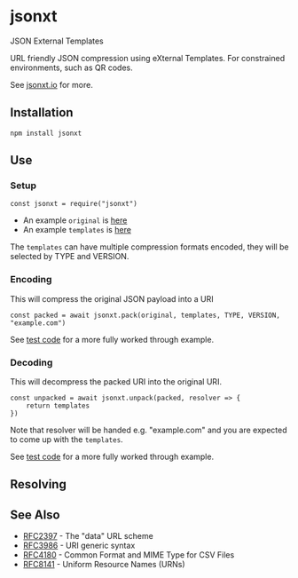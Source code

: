 # jsonxt
JSON External Templates

URL friendly JSON compression using eXternal Templates.
For constrained environments, such as QR codes.

See [jsonxt.io](https://jsonxt.io) for more.

## Installation

    npm install jsonxt

## Use

### Setup

    const jsonxt = require("jsonxt")

* An example `original` is [here](https://github.com/Consensas/jsonxt/blob/main/test/data/w3vc-1-1.json)
* An example `templates` is [here](https://github.com/Consensas/jsonxt/blob/main/test/data/templates.json)

The `templates` can have multiple compression formats encoded,
they will be selected by TYPE and VERSION.

### Encoding

This will compress the original JSON payload into a URI

    const packed = await jsonxt.pack(original, templates, TYPE, VERSION, "example.com")

See [test code](https://github.com/Consensas/jsonxt/blob/main/test/pack.js) for a more
fully worked through example.

### Decoding

This will decompress the packed URI into the original URI.

    const unpacked = await jsonxt.unpack(packed, resolver => {
        return templates
    })

Note that resolver will be handed e.g. "example.com" and you are expected 
to come up with the `templates`.

See [test code](https://github.com/Consensas/jsonxt/blob/main/test/unpack.js) for a more
fully worked through example.

## Resolving

## See Also

* [RFC2397](https://tools.ietf.org/html/rfc2397) - The "data" URL scheme
* [RFC3986](https://tools.ietf.org/html/rfc3986) - URI generic syntax
* [RFC4180](https://tools.ietf.org/html/rfc4180) - Common Format and MIME Type for CSV Files
* [RFC8141](https://tools.ietf.org/html/rfc8141) - Uniform Resource Names (URNs)
